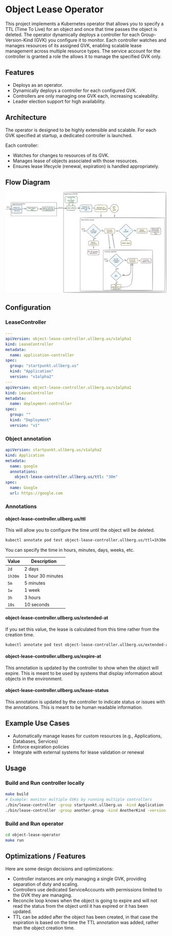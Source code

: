 # Object Lease Operator

This project implements a Kubernetes operator that allows you to specify a TTL (Time To Live) for an object and once that time passes the object is deleted. The operator dynamically deploys a controller for each Group-Version-Kind (GVK) you configure it to monitor. Each controller watches and manages resources of its assigned GVK, enabling scalable lease management across multiple resource types. The service account for the controller is granted a role the allows it to manage the specified GVK only.

## Features
- Deploys as an operator.
- Dynamically deploys a controller for each configured GVK.
- Controllers are only managing one GVK each, increasing scaleability.
- Leader election support for high availability.

## Architecture
The operator is designed to be highly extensible and scalable. For each GVK specified at startup, a dedicated controller is launched.

Each controller:
- Watches for changes to resources of its GVK.
- Manages lease of objects associated with those resources.
- Ensures lease lifecycle (renewal, expiration) is handled appropriately.

## Flow Diagram
![Object Lease Operator Flow](docs/object-lease-controller-flow.png)

## Configuration

### LeaseController
```yaml
---
apiVersion: object-lease-controller.ullberg.us/v1alpha1
kind: LeaseController
metadata:
  name: application-controller
spec:
  group: "startpunkt.ullberg.us"
  kind: "Application"
  version: "v1alpha2"
---
apiVersion: object-lease-controller.ullberg.us/v1alpha1
kind: LeaseController
metadata:
  name: deployment-controller
spec:
  group: ""
  kind: "Deployment"
  version: "v1"
```

### Object annotation
```yaml
apiVersion: startpunkt.ullberg.us/v1alpha2
kind: Application
metadata:
  name: google
  annotations:
    object-lease-controller.ullberg.us/ttl: "30m"
spec:
  name: Google
  url: https://google.com
```

### Annotations

#### object-lease-controller.ullberg.us/ttl

This will allow you to configure the time until the object will be deleted.
```bash
kubectl annotate pod test object-lease-controller.ullberg.us/ttl=1h30m
```

You can specify the time in hours, minutes, days, weeks, etc.

| Value   | Description      |
|---------|------------------|
| `2d`    | 2 days           |
| `1h30m` | 1 hour 30 minutes|
| `5m`    | 5 minutes        |
| `1w`    | 1 week           |
| `3h`    | 3 hours          |
| `10s`   | 10 seconds       |

#### object-lease-controller.ullberg.us/extended-at

If you set this value, the lease is calculated from this time rather from the creation time.
```bash
kubectl annotate pod test object-lease-controller.ullberg.us/extended-at=2026-06-11T20:48:11Z
```

#### object-lease-controller.ullberg.us/expire-at

This annotation is updated by the controller to show when the object will expire. This is meant to be used by systems that display information about objects in the environment.

#### object-lease-controller.ullberg.us/lease-status

This annotation is updated by the controller to indicate status or issues with the annotations. This is meant to be human readable information.

## Example Use Cases
- Automatically manage leases for custom resources (e.g., Applications, Databases, Services)
- Enforce expiration policies
- Integrate with external systems for lease validation or renewal

## Usage

### Build and Run controller locally
```bash
make build
# Example: monitor multiple GVKs by running multiple controllers
./bin/lease-controller -group startpunkt.ullberg.us -kind Application -version v1alpha2 -leader-elect -leader-elect-namespace default
./bin/lease-controller -group another.group -kind AnotherKind -version v1beta1 -leader-elect -leader-elect-namespace default
```

### Build and Run operator
```bash
cd object-lease-operator
make run
```

## Optimizations / Features

Here are some design decisions and optimizations:
- Controller instances are only managing a single GVK, providing separation of duty and scaling.
- Controllers use dedicated ServiceAccounts with permissions limited to the GVK they are managing.
- Reconcile loop knows when the object is going to expire and will not read the status from the object until it has expired or it has been updated.
- TTL can be added after the object has been created, in that case the expiration is based on the time the TTL annotation was added, rather than the object creation time.
